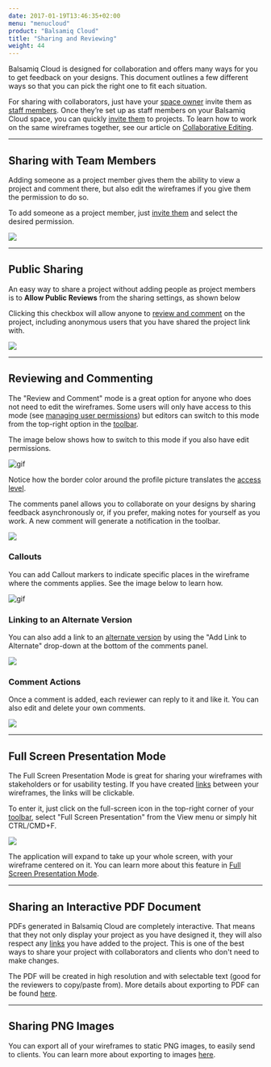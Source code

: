 ```yaml
---
date: 2017-01-19T13:46:35+02:00
menu: "menucloud"
product: "Balsamiq Cloud"
title: "Sharing and Reviewing"
weight: 44
---
```


Balsamiq Cloud is designed for collaboration and offers many ways for you to get feedback on your designs. This document outlines a few different ways so that you can pick the right one to fit each situation.

For sharing with collaborators, just have your [space owner](../people/#space-owners) invite them as [staff members](../people/#staff-members). Once they’re set up as staff members on your Balsamiq Cloud space, you can quickly [invite them](../people/#inviting-someone-to-a-project) to projects. To learn how to work on the same wireframes together, see our article on [Collaborative Editing](../collaborating/).

---

## Sharing with Team Members

Adding someone as a project member gives them the ability to view a project and comment there, but also edit the wireframes if you give them the permission to do so.

To add someone as a project member, just [invite them](../people/#inviting-someone-to-a-project) and select the desired permission.

![](//media.balsamiq.com/img/support/docs/cloud/invite-project-member-2.png)

---

## Public Sharing

An easy way to share a project without adding people as project members is to **Allow Public Reviews** from the sharing settings, as shown below

Clicking this checkbox will allow anyone to [review and comment](#reviewing-and-commenting) on the project, including anonymous users that you have shared the project link with.

![](//media.balsamiq.com/img/support/docs/cloud/allow-public-review.png)

---

## Reviewing and Commenting

The "Review and Comment" mode is a great option for anyone who does not need to edit the wireframes. Some users will only have access to this mode (see [managing user permissions](../people/#managing-user-permissions-on-projects)) but editors can switch to this mode from the top-right option in the [toolbar](../overview/#the-toolbar).

The image below shows how to switch to this mode if you also have edit permissions.

![gif](//media.balsamiq.com/img/support/docs/cloud/review-and-comment-switch.png)

Notice how the border color around the profile picture translates the [access level](../people/#user-permissions-at-a-glance).

The comments panel allows you to collaborate on your designs by sharing feedback asynchronously or, if you prefer, making notes for yourself as you work. A new comment will generate a notification in the toolbar.

![](//media.balsamiq.com/img/support/docs/cloud/comment-notification.png)

### Callouts

You can add Callout markers to indicate specific places in the wireframe where the comments applies. See the image below to learn how.

![gif](//media.balsamiq.com/img/support/docs/cloud/comment-callout.png)

### Linking to an Alternate Version

You can also add a link to an [alternate version](../alternates/) by using the "Add Link to Alternate" drop-down at the bottom of the comments panel.

![](//media.balsamiq.com/img/support/docs/cloud/comment-alternate.png)

### Comment Actions

Once a comment is added, each reviewer can reply to it and like it. You can also edit and delete your own comments.

![](//media.balsamiq.com/img/support/docs/cloud/comment-actions.png)

---

## Full Screen Presentation Mode

The Full Screen Presentation Mode is great for sharing your wireframes with stakeholders or for usability testing. If you have created [links](../linking) between your wireframes, the links will be clickable.

To enter it, just click on the full-screen icon in the top-right corner of your [toolbar](../overview/#the-toolbar), select "Full Screen Presentation" from the View menu or simply hit CTRL/CMD+F.

![](//media.balsamiq.com/img/support/docs/bw/fullscreen-topbar.png)

The application will expand to take up your whole screen, with your wireframe centered on it. You can learn more about this feature in [Full Screen Presentation Mode](../fullscreen).

---

## Sharing an Interactive PDF Document

PDFs generated in Balsamiq Cloud are completely interactive. That means that they not only display your project as you have designed it, they will also respect any [links](../linking) you have added to the project. This is one of the best ways to share your project with collaborators and clients who don't need to make changes.

The PDF will be created in high resolution and with selectable text (good for the reviewers to copy/paste from). More details about exporting to PDF can be found [here](../exporting/#exporting-to-pdf).

---

## Sharing PNG Images

You can export all of your wireframes to static PNG images, to easily send to clients. You can learn more about exporting to images [here](../exporting/#exporting-to-an-image).
